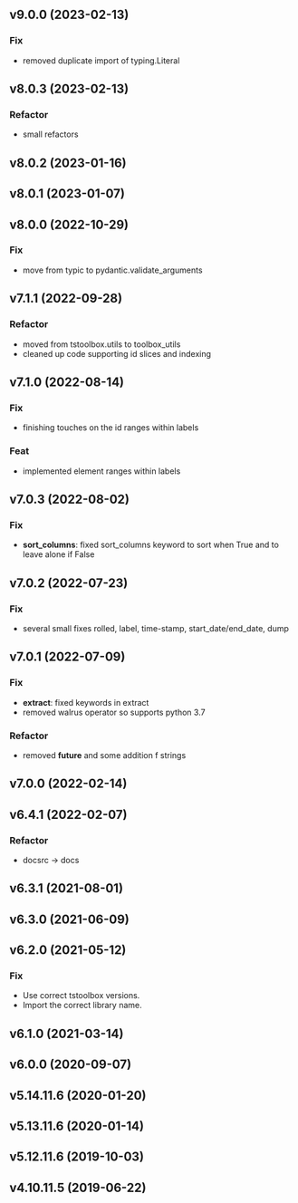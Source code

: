 ## v9.0.0 (2023-02-13)

### Fix

- removed duplicate import of typing.Literal

## v8.0.3 (2023-02-13)

### Refactor

- small refactors

## v8.0.2 (2023-01-16)

## v8.0.1 (2023-01-07)

## v8.0.0 (2022-10-29)

### Fix

- move from typic to pydantic.validate_arguments

## v7.1.1 (2022-09-28)

### Refactor

- moved from tstoolbox.utils to toolbox_utils
- cleaned up code supporting id slices and indexing

## v7.1.0 (2022-08-14)

### Fix

- finishing touches on the id ranges within labels

### Feat

- implemented element ranges within labels

## v7.0.3 (2022-08-02)

### Fix

- **sort_columns**: fixed sort_columns keyword to sort when True and to leave alone if False

## v7.0.2 (2022-07-23)

### Fix

- several small fixes rolled, label, time-stamp, start_date/end_date, dump

## v7.0.1 (2022-07-09)

### Fix

- **extract**: fixed keywords in extract
- removed walrus operator so supports python 3.7

### Refactor

- removed __future__ and some addition f strings

## v7.0.0 (2022-02-14)

## v6.4.1 (2022-02-07)

### Refactor

- docsrc -> docs

## v6.3.1 (2021-08-01)

## v6.3.0 (2021-06-09)

## v6.2.0 (2021-05-12)

### Fix

- Use correct tstoolbox versions.
- Import the correct library name.

## v6.1.0 (2021-03-14)

## v6.0.0 (2020-09-07)

## v5.14.11.6 (2020-01-20)

## v5.13.11.6 (2020-01-14)

## v5.12.11.6 (2019-10-03)

## v4.10.11.5 (2019-06-22)

